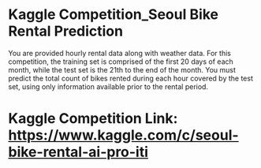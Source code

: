 # Kaggle Competition_Seoul Bike Rental Prediction
You are provided hourly rental data along with weather data. For this competition, the training set is comprised of the first 20 days of each month, while the test set is the 21th to the end of the month. You must predict the total count of bikes rented during each hour covered by the test set, using only information available prior to the rental period.

# Kaggle Competition Link: https://www.kaggle.com/c/seoul-bike-rental-ai-pro-iti


